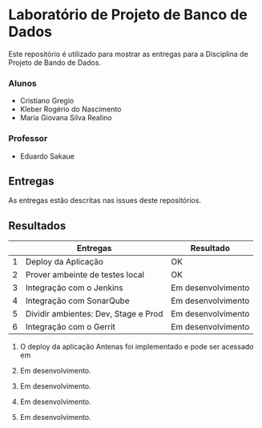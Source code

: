 # Laboratório de Projeto de Banco de Dados

Este repositório é utilizado para mostrar as entregas para a Disciplina de Projeto de Bando de Dados. 

### Alunos
- Cristiano Gregio
- Kleber Rogério do Nascimento
- Maria Giovana Silva Realino

### Professor
- Eduardo Sakaue


## Entregas

As entregas estão descritas nas issues deste repositórios.

## Resultados

|   | Entregas                             | Resultado          |
|---|--------------------------------------|--------------------|
| 1 | Deploy da Aplicação                  |         OK         |
| 2 | Prover ambeinte de testes local      |         OK         |
| 3 | Integração com o Jenkins             | Em desenvolvimento |
| 4 | Integração com SonarQube             | Em desenvolvimento |
| 5 | Dividir ambientes: Dev, Stage e Prod | Em desenvolvimento |
| 6 | Integração com o Gerrit              | Em desenvolvimento |


1. O deploy da aplicação Antenas foi implementado e pode ser acessado em  


3. Em desenvolvimento.

4. Em desenvolvimento.

5. Em desenvolvimento.

6. Em desenvolvimento.

